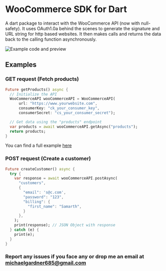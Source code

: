# WooCommerce SDK for Dart

A dart package to interact with the WooCommerce API (now with null-safety). It uses OAuth1.0a behind the scenes to generate the signature and URL string for http based websites. It then makes calls and returns the data back to the calling function asynchronously.

![Example code and preview](Screenshot.png)

## Examples

### GET request (Fetch products)
```dart
Future getProducts() async {
  // Initialize the API
  WooCommerceAPI wooCommerceAPI = WooCommerceAPI(
      url: "https://www.yourwebsite.com",
      consumerKey: "ck_your_consumer_key",
      consumerSecret: "cs_your_consumer_secret");

  // Get data using the "products" endpoint
  var products = await wooCommerceAPI.getAsync("products");
  return products;
}
```
You can find a full example [here](example/fetch_products.dart)

### POST request (Create a customer)
```dart
Future createCustomer() async {
  try {
    var response = await wooCommerceAPI.postAsync(
      "customers",
      {
        "email": 's@c.com',
        "password": "123",
        "billing": {
          "first_name": "Samarth",
        }
      },
    );
    print(response); // JSON Object with response
  } catch (e) {
    print(e);
  }
}
```

### Report any issues if you face any or drop me an email at michaelgardner685@gmail.com

